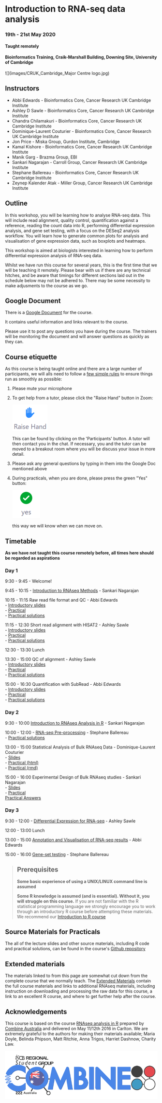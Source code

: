 # Introduction to RNA-seq data analysis 
### 19th - 21st May 2020
#### Taught remotely
#### Bioinformatics Training, Craik-Marshall Building, Downing Site, University of Cambridge

![](images/CRUK_Cambridge_Major Centre logo.jpg)

## Instructors

* Abbi Edwards - Bioinformatics Core, Cancer Research UK Cambridge Institute
* Ashley D Sawle - Bioinformatics Core, Cancer Research UK Cambridge Institute
* Chandra Chilamakuri - Bioinformatics Core, Cancer Research UK Cambridge Institute
* Dominique-Laurent Couturier - Bioinformatics Core, Cancer Research UK Cambridge Institute 
* Jon Price - Miska Group, Gurdon Institute, Cambridge
* Kamal Kishore - Bioinformatics Core, Cancer Research UK Cambridge Institute
* Manik Garg - Brazma Group, EBI
* Sankari Nagarajan - Carroll Group, Cancer Research UK Cambridge Institute
* Stephane Ballereau - Bioinformatics Core, Cancer Research UK Cambridge Institute
* Zeynep Kalender Atak - Miller Group, Cancer Research UK Cambridge Institute

## Outline

In this workshop, you will be learning how to analyse RNA-seq data.  This will
include read alignment, quality control, quantification against a reference,
reading the count data into R, performing differential expression analysis, and
gene set testing, with a focus on the DESeq2 analysis workflow. You will learn
how to generate common plots for analysis and visualisation of gene expression
data, such as boxplots and heatmaps. 

This workshop is aimed at biologists interested in learning how to perform
differential expression analysis of RNA-seq data. 

Whilst we have run this course for several years, this is the first time that
we will be teaching it remotely. Please bear with us if there are any
technical hitches, and be aware that timings for different sections laid out
in the schedule below may not be adhered to. There may be some necessity to
make adjusments to the course as we go.

## Google Document

There is a [Google Document](https://docs.google.com/document/d/1CoSD_vdKrRiIu6sdC4TvIr71uUUittCTDYnc9VlTlpw/edit?usp=sharing) for the course. 

It contains useful information and links relevant to the course.

Please use it to post any questions you have during the course. The
trainers will be monitoring the document and will answer questions as quickly
as they can.

## Course etiquette

As this course is being taught online and there are a large number of participants,
we will alls need to follow a [few simple rules](https://docs.google.com/presentation/d/e/2PACX-1vQv9nTlsdRC9iZJU138tLL1jrwNoryp8P-FnXxb_ugOOWjbav4QHTLYLLZj2KK4kTO0_3x3VlzSdrUu/pub?start=false&loop=false&delayms=3000) to ensure things run as smoothly as possible:

1. Please mute your microphone

2. To get help from a tutor, please click the "Raise Hand" button in Zoom:

    ![](images/raise_hand.png)
   
   This can be found by clicking on the 'Participants' button. A tutor will
   then contact you in the chat. If necessary, you and the tutor can be moved
   to a breakout room where you will be discuss your issue in more detail.

3. Please ask any general questions by typing in them into the Google Doc mentioned above

4. During practicals, when you are done, please press the green "Yes" button: 
    
    ![](images/yes_button.png)

   this way we will know when we can move on.

## Timetable

**As we have not taught this course remotely before, all times here should be
regarded as aspirations**

### Day 1

9:30 - 9:45 - Welcome!

9:45 - 10:15 - [Introduction to RNAseq
Methods](html/A_Introduction_to_RNAseq_Methods.html) - Sankari Nagarajan

10:15 - 11:15 Raw read file format and QC - Abbi Edwards  
    - [Introductory slides](html/B_FastQC.html)  
    - [Practical](html/B_FastQC_practical.html)  
    - [Practical solutions](html/B_FastQC_practical.Solutions.html)

11:15 - 12:30 Short read alignment with HISAT2 - Ashley Sawle  
    - [Introductory slides](html/C_Alignment_with_HISAT2.html)  
    - [Practical](html/C_Alignment_with_HISAT2_practical.html)  
    - [Practical solutions](html/C_Alignment_with_HISAT2.Solutions.html)

12:30 - 13:30 Lunch

13:30 - 15:00 QC of alignment - Ashley Sawle  
    - [Introductory slides](html/D_QC_of_aligned_reads.html)  
    - [Practical](html/D_QC_of_aligned_reads_practical.html)  
    - [Practical solutions](html/D_QC_of_aligned_reads.Solutions.html)

15:00 - 16:30 Quantification with SubRead - Abbi Edwards  
    - [Introductory slides](html/E_Read_Counts_with_Subread.html)  
    - [Practical](html/E_Read_Counts_with_Subread.practical.html)  
    - [Practical solutions](html/E_Read_Counts_with_Subread.Solutions.html)

### Day 2

9:30 - 10:00  [Introduction to RNAseq Analysis in R](html/01_Introduction_to_RNAseq_Analysis_in_R.html) - Sankari Nagarajan 

10:00 - 12:00 - [RNA-seq Pre-processing](html/02_Preprocessing_Data.html) -
Stephane Ballereau  
    - [Practical solutions](html/02_Preprocessing_Data.Solutions.html) 

13:00 - 15:00 Statistical Analysis of Bulk RNAseq Data - Dominique-Laurent  
Couturier     
    - [Slides](html/StatsRNAseq_Couturier_20-05-2020.pdf)   
    - [Practical (html)](html/StatsRNAseq_Couturier_20-05-2020.html)   
    - [Practical (rmd)](html/StatsRNAseq_Couturier_20-05-2020.Rmd)  

15:00 - 16:00 Experimental Design of Bulk RNAseq studies - Sankari Nagarajan  
    - [Slides](html/ExperimentalDesignCourse_Nagarajan_20-05-2020.pdf)  
    - [Practical](html/RNAseq_ExperimentalDesignPractical.pdf)    
      [Practical Answers](html/RNAseq_ExperimentalDesignPractical_Answers.pdf)   

### Day 3

9:30 - 12:00 - [Differential Expression for
RNA-seq](html/04_DE_analysis_with_DESeq2.html) - Ashley Sawle   
<!--     - [practical solutions](html/04_DE_analysis.Solutions.html) -->

12:00 - 13:00 Lunch

13:00 - 15:00 [Annotation and Visualisation of RNA-seq
results](html/05_Annotation_and_Visualisation.html) - Abbi Edwards  
<!--    - [practical 
solutions](html/05_Annotation_and_Visualisation.Solutions.html) -->

15:00 - 16:00 [Gene-set testing](html/06_Gene_set_testing.html) - Stephane Ballereau 
<!--     - [practical solutions](html/06_Gene_set_testing.Solutions.html) -->

> ## Prerequisites
>
> __**Some basic experience of using a UNIX/LINUX command line is assumed**__
> 
> __**Some R knowledge is assumed (and is essential). Without it, you
> will struggle on this course.**__ 
> If you are not familiar with the R statistical programming language we
> strongly encourage you to work through an introductory R course before
> attempting these materials.
> We recommend our [Introduction to R course](https://bioinformatics-core-shared-training.github.io/r-intro/)

## Source Materials for Practicals

The all of the lecture slides and other source materials, including R code and 
practical solutions, can be found in the course's [Github 
repository](https://github.com/bioinformatics-core-shared-training/RNAseq_May_2020i_remote)

## Extended materials

The materials linked to from this page are somewhat cut down from the complete
course that we normally teach. The [Extended Materials](Extended_index.md)
contain the full course materials and links to additional RNAseq materials,
including instruction on downloading and processing the raw data for this
course, a link to an excellent R course, and where to get further help after
the course.

## Acknowledgements

This course is based on the course [RNAseq analysis in
R](http://combine-australia.github.io/2016-05-11-RNAseq/) prepared by [Combine
Australia](https://combine.org.au/) and delivered on May 11/12th 2016 in
Carlton. We are extremely grateful to the authors for making their materials
available; Maria Doyle, Belinda Phipson, Matt Ritchie, Anna Trigos, Harriet
Dashnow, Charity Law.

![](images/combine_banner_small.png)
